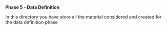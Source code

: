 __Phase 5 - Data Definition__

In this directory you have store all the material considered and created for the data definition phase
